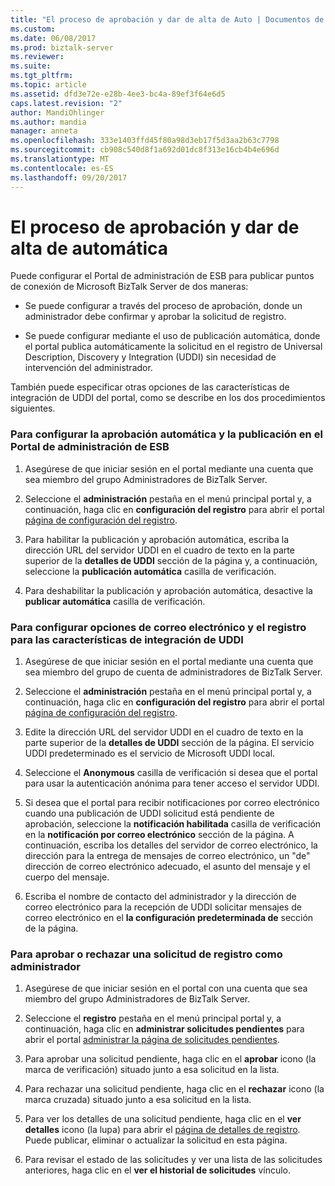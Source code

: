 ```yaml
---
title: "El proceso de aprobación y dar de alta de Auto | Documentos de Microsoft"
ms.custom: 
ms.date: 06/08/2017
ms.prod: biztalk-server
ms.reviewer: 
ms.suite: 
ms.tgt_pltfrm: 
ms.topic: article
ms.assetid: dfd3e72e-e28b-4ee3-bc4a-89ef3f64e6d5
caps.latest.revision: "2"
author: MandiOhlinger
ms.author: mandia
manager: anneta
ms.openlocfilehash: 333e1403ffd45f80a98d3eb17f5d3aa2b63c7798
ms.sourcegitcommit: cb908c540d8f1a692d01dc8f313e16cb4b4e696d
ms.translationtype: MT
ms.contentlocale: es-ES
ms.lasthandoff: 09/20/2017
---
```

# <a name="the-auto-enlist-and-approval-process"></a>El proceso de aprobación y dar de alta de automática
Puede configurar el Portal de administración de ESB para publicar puntos de conexión de Microsoft BizTalk Server de dos maneras:  
  
-   Se puede configurar a través del proceso de aprobación, donde un administrador debe confirmar y aprobar la solicitud de registro.  
  
-   Se puede configurar mediante el uso de publicación automática, donde el portal publica automáticamente la solicitud en el registro de Universal Description, Discovery y Integration (UDDI) sin necesidad de intervención del administrador.  
  
 También puede especificar otras opciones de las características de integración de UDDI del portal, como se describe en los dos procedimientos siguientes.  
  
### <a name="to-configure-auto-approval-and-publishing-in-the-esb-management-portal"></a>Para configurar la aprobación automática y la publicación en el Portal de administración de ESB  
  
1.  Asegúrese de que iniciar sesión en el portal mediante una cuenta que sea miembro del grupo Administradores de BizTalk Server.  
  
2.  Seleccione el **administración** pestaña en el menú principal portal y, a continuación, haga clic en **configuración del registro** para abrir el portal [página de configuración del registro](../esb-toolkit/registry-settings-page.md).  
  
3.  Para habilitar la publicación y aprobación automática, escriba la dirección URL del servidor UDDI en el cuadro de texto en la parte superior de la **detalles de UDDI** sección de la página y, a continuación, seleccione la **publicación automática** casilla de verificación.  
  
4.  Para deshabilitar la publicación y aprobación automática, desactive la **publicar automática** casilla de verificación.  
  
### <a name="to-configure-e-mail-and-registry-settings-for-the-uddi-integration-features"></a>Para configurar opciones de correo electrónico y el registro para las características de integración de UDDI  
  
1.  Asegúrese de que iniciar sesión en el portal mediante una cuenta que sea miembro del grupo de cuenta de administradores de BizTalk Server.  
  
2.  Seleccione el **administración** pestaña en el menú principal portal y, a continuación, haga clic en **configuración del registro** para abrir el portal [página de configuración del registro](../esb-toolkit/registry-settings-page.md).  
  
3.  Edite la dirección URL del servidor UDDI en el cuadro de texto en la parte superior de la **detalles de UDDI** sección de la página. El servicio UDDI predeterminado es el servicio de Microsoft UDDI local.  
  
4.  Seleccione el **Anonymous** casilla de verificación si desea que el portal para usar la autenticación anónima para tener acceso el servidor UDDI.  
  
5.  Si desea que el portal para recibir notificaciones por correo electrónico cuando una publicación de UDDI solicitud está pendiente de aprobación, seleccione la **notificación habilitada** casilla de verificación en la **notificación por correo electrónico** sección de la página. A continuación, escriba los detalles del servidor de correo electrónico, la dirección para la entrega de mensajes de correo electrónico, un "de" dirección de correo electrónico adecuado, el asunto del mensaje y el cuerpo del mensaje.  
  
6.  Escriba el nombre de contacto del administrador y la dirección de correo electrónico para la recepción de UDDI solicitar mensajes de correo electrónico en el **la configuración predeterminada de** sección de la página.  
  
### <a name="to-approve-or-decline-a-registration-request-as-an-administrator"></a>Para aprobar o rechazar una solicitud de registro como administrador  
  
1.  Asegúrese de que iniciar sesión en el portal con una cuenta que sea miembro del grupo Administradores de BizTalk Server.  
  
2.  Seleccione el **registro** pestaña en el menú principal portal y, a continuación, haga clic en **administrar solicitudes pendientes** para abrir el portal [administrar la página de solicitudes pendientes](../esb-toolkit/manage-pending-requests-page.md).  
  
3.  Para aprobar una solicitud pendiente, haga clic en el **aprobar** icono (la marca de verificación) situado junto a esa solicitud en la lista.  
  
4.  Para rechazar una solicitud pendiente, haga clic en el **rechazar** icono (la marca cruzada) situado junto a esa solicitud en la lista.  
  
5.  Para ver los detalles de una solicitud pendiente, haga clic en el **ver detalles** icono (la lupa) para abrir el [página de detalles de registro](../esb-toolkit/registry-details-page.md). Puede publicar, eliminar o actualizar la solicitud en esta página.  
  
6.  Para revisar el estado de las solicitudes y ver una lista de las solicitudes anteriores, haga clic en el **ver el historial de solicitudes** vínculo.